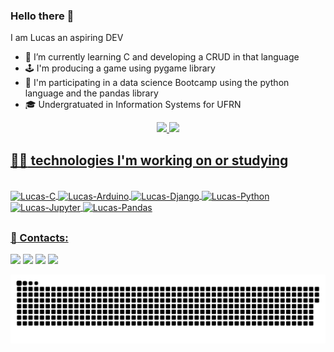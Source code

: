 ### Hello there 👋
I am Lucas an aspiring DEV

- 🌱 I’m currently learning C and developing a CRUD in that language 
- 🕹️ I'm producing a game using pygame library
- 📙 I'm participating in a data science Bootcamp using the python language and the pandas library
- 🎓 Undergratuated in Information Systems for UFRN

<div align="center">
  <a href="https://github.com/W1ndeck">
  <img height="150em" src="https://github-readme-stats.vercel.app/api?username=W1ndeck&show_icons=true&theme=dark&include_all_commits=true&count_private=true"/>
  <img height="150em" src="https://github-readme-stats.vercel.app/api/top-langs/?username=W1ndeck&layout=compact&langs_count=7&theme=dark"/>
</div>

## :man_technologist: technologies I'm working on or studying

<div style="display: inline_block"><br>
  
  <img align="center" alt="Lucas-C" height="40" width="50" src="https://cdn.jsdelivr.net/gh/devicons/devicon/icons/c/c-original.svg">
  <img align="center" alt="Lucas-Arduino" height="40" width="50" src="https://cdn.jsdelivr.net/gh/devicons/devicon/icons/arduino/arduino-original-wordmark.svg">
  <img align="center" alt="Lucas-Django" height="40" width="50" src="https://cdn.jsdelivr.net/gh/devicons/devicon/icons/django/django-plain.svg">
  <img align="center" alt="Lucas-Python" height="40" width="50" src="https://cdn.jsdelivr.net/gh/devicons/devicon/icons/python/python-original-wordmark.svg">
  <img align="center" alt="Lucas-Jupyter" height="40" width="50" src="https://cdn.jsdelivr.net/gh/devicons/devicon/icons/jupyter/jupyter-original-wordmark.svg">
  <img align="center" alt="Lucas-Pandas" height="40" width="50" src="https://cdn.jsdelivr.net/gh/devicons/devicon/icons/pandas/pandas-original-wordmark.svg">
   
</div>

##

### :calling: Contacts:

<div> 
  <a href="https://www.instagram.com/iam.lusca/" target="_blank"><img src="https://img.shields.io/badge/-Instagram-%23E4405F?style=for-the-badge&logo=instagram&logoColor=white" target="_blank"></a>
  <a href = "mailto:lmateus1067@outlook.com"><img src="https://img.shields.io/badge/Microsoft_Outlook-0078D4?style=for-the-badge&logo=microsoft-outlook&logoColor=white" target="_blank"></a>
  <a href="https://www.linkedin.com/in/lucas-mateus-241b07195/" target="_blank"><img src="https://img.shields.io/badge/-LinkedIn-%230077B5?style=for-the-badge&logo=linkedin&logoColor=white" target="_blank"></a>
   <a href="https://profile.codersrank.io/user/w1ndeck/" target="_blank"><img src="https://img.shields.io/static/v1?style=for-the-badge&message=CodersRank&color=67A4AC&logo=CodersRank&logoColor=FFFFFF&label=" target="_blank"></a>
   
 
  ![Snake animation](https://github.com/W1ndeck/W1ndeck/blob/output/github-contribution-grid-snake.svg)
 
</div>
